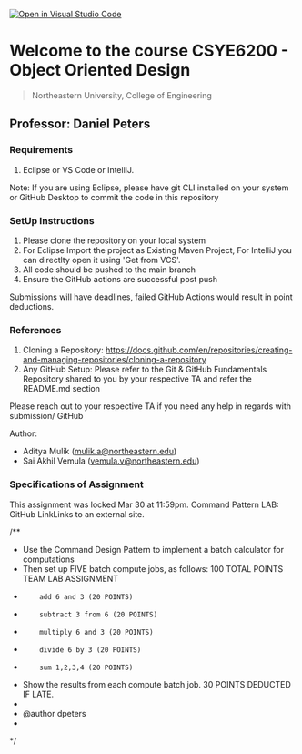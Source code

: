 [![Open in Visual Studio Code](https://classroom.github.com/assets/open-in-vscode-c66648af7eb3fe8bc4f294546bfd86ef473780cde1dea487d3c4ff354943c9ae.svg)](https://classroom.github.com/online_ide?assignment_repo_id=10624422&assignment_repo_type=AssignmentRepo)
# Welcome to the course CSYE6200 - Object Oriented Design
> Northeastern University, College of Engineering


## Professor: Daniel Peters

### Requirements
1. Eclipse or VS Code or IntelliJ.

Note: If you are using Eclipse, please have git CLI installed on your system or GitHub Desktop to commit the code in this repository

### SetUp Instructions
1. Please clone the repository on your local system
2. For Eclipse Import the project as Existing Maven Project, For IntelliJ you can directlty open it using 'Get from VCS'.
4. All code should be pushed to the main branch
3. Ensure the GitHub actions are successful post push

Submissions will have deadlines, failed GitHub Actions would result in point deductions.

### References
1. Cloning a Repository: <https://docs.github.com/en/repositories/creating-and-managing-repositories/cloning-a-repository>
2. Any GitHub Setup: Please refer to the Git & GitHub Fundamentals Repository shared to you by your respective TA and refer the README.md section

Please reach out to your respective TA if you need any help in regards with submission/ GitHub

Author:
- Aditya Mulik (mulik.a@northeastern.edu)
- Sai Akhil Vemula (vemula.v@northeastern.edu)

### Specifications of Assignment
This assignment was locked Mar 30 at 11:59pm.
Command Pattern LAB:
GitHub LinkLinks to an external site.

/**
* Use the Command Design Pattern to implement a batch calculator for computations
* Then set up FIVE batch compute jobs, as follows: 100 TOTAL POINTS TEAM LAB ASSIGNMENT
*         add 6 and 3 (20 POINTS)
*         subtract 3 from 6 (20 POINTS)
*         multiply 6 and 3 (20 POINTS)
*         divide 6 by 3 (20 POINTS)
*         sum 1,2,3,4 (20 POINTS)
* Show the results from each compute batch job. 30 POINTS DEDUCTED IF LATE.
*
* @author dpeters
*
*/